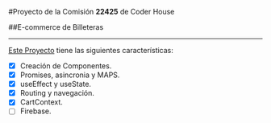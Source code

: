 #Proyecto de la Comisión **22425** de Coder House

##E-commerce de Billeteras 

---

[Este Proyecto](https://github.com/eudeslimaar/Azure-cueros-shop) tiene las siguientes características:

  - [x] Creación de Componentes.
  - [x] Promises, asincronia y MAPS.
  - [x] useEffect y useState.
  - [x] Routing y navegación.
  - [x] CartContext.
  - [ ] Firebase.